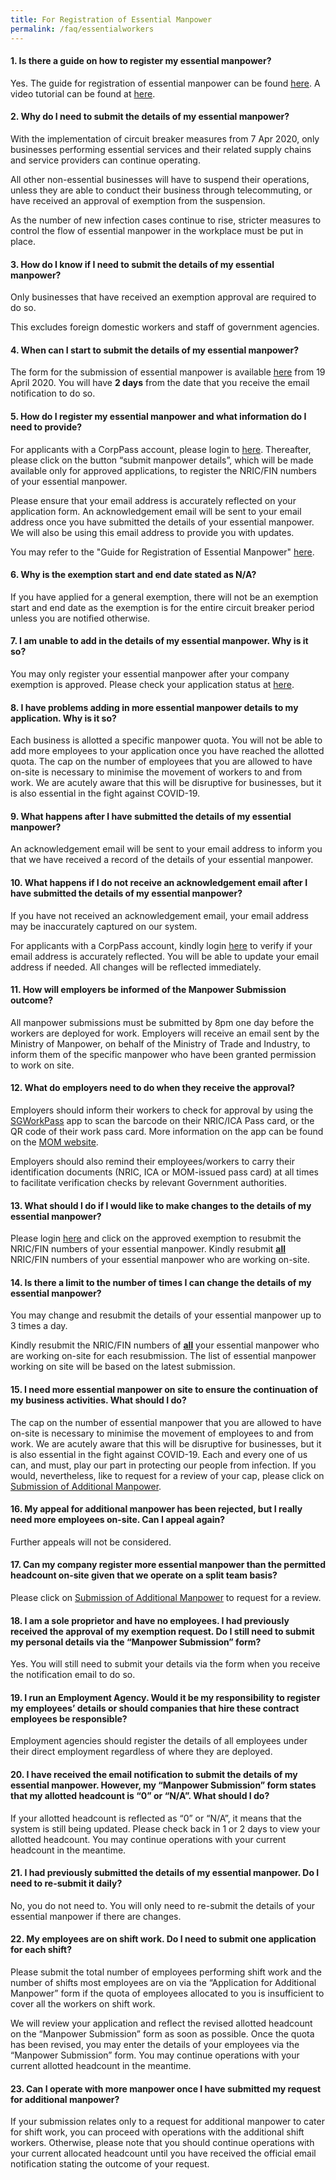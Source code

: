 ```yaml
---
title: For Registration of Essential Manpower
permalink: /faq/essentialworkers
---
```


#### **1. Is there a guide on how to register my essential manpower?**
Yes. The guide for registration of essential manpower can be found <a href="https://go.gov.sg/essentialmanpowerguide" target="_blank">here</a>. A video tutorial can be found at <a href="https://go.gov.sg/manpowersub" target="_blank">here</a>.

#### **2. Why do I need to submit the details of my essential manpower?**
With the implementation of circuit breaker measures from 7 Apr 2020, only businesses performing essential services and their related supply chains and service providers can continue operating.

All other non-essential businesses will have to suspend their operations, unless they are able to conduct their business through telecommuting, or have received an approval of exemption from the suspension.

As the number of new infection cases continue to rise, stricter measures to control the flow of essential manpower in the workplace must be put in place.

#### **3. How do I know if I need to submit the details of my essential manpower?**
Only businesses that have received an exemption approval are required to do so.

This excludes foreign domestic workers and staff of government agencies.

#### **4. When can I start to submit the details of my essential manpower?**
The form for the submission of essential manpower is available <a href="https://go.gov.sg/essentialworkers" target="_blank">here</a> from 19 April 2020. You will have **2 days** from the date that you receive the email notification to do so.

#### **5. How do I register my essential manpower and what information do I need to provide?**
For applicants with a CorpPass account, please login to <a href="https://go.gov.sg/essentialworkers" target="_blank">here</a>. Thereafter, please click on the button “submit manpower details”, which will be made available only for approved applications, to register the NRIC/FIN numbers of your essential manpower.

Please ensure that your email address is accurately reflected on your application form. An acknowledgement email will be sent to your email address once you have submitted the details of your essential manpower. We will also be using this email address to provide you with updates.

You may refer to the "Guide for Registration of Essential Manpower" <a href="https://go.gov.sg/essentialmanpowerguide" target="_blank">here</a>.

#### **6. Why is the exemption start and end date stated as N/A?**
If you have applied for a general exemption, there will not be an exemption start and end date as the exemption is for the entire circuit breaker period unless you are notified otherwise.

#### **7. I am unable to add in the details of my essential manpower. Why is it so?**
You may only register your essential manpower after your company exemption is approved. Please check your application status at <a href="https://go.gov.sg/exemptionstatus" target="_blank">here</a>. 

#### **8. I have problems adding in more essential manpower details to my application. Why is it so?**
Each business is allotted a specific manpower quota. You will not be able to add more employees to your application once you have reached the allotted quota. The cap on the number of employees that you are allowed to have on-site is necessary to minimise the movement of workers to and from work.  We are acutely aware that this will be disruptive for businesses, but it is also essential in the fight against COVID-19.

#### **9. What happens after I have submitted the details of my essential manpower?**
An acknowledgement email will be sent to your email address to inform you that we have received a record of the details of your essential manpower.

#### **10. What happens if I do not receive an acknowledgement email after I have submitted the  details of my essential manpower?**
If you have not received an acknowledgement email, your email address may be inaccurately captured on our system.

For applicants with a CorpPass account, kindly login <a href="https://go.gov.sg/exemptionstatus" target="_blank">here</a> to verify if your email address is accurately reflected. You will be able to update your email address if needed. All changes will be reflected immediately.

#### **11. How will employers be informed of the Manpower Submission outcome?**
All manpower submissions must be submitted by 8pm one day before the workers are deployed for work. Employers will receive an email sent by the Ministry of Manpower, on behalf of the Ministry of Trade and Industry, to inform them of the specific manpower who have been granted permission to work on site.

#### **12. What do employers need to do when they receive the approval?**
Employers should inform their workers to check for approval by using the <a href="https://www.mom.gov.sg/eservices/sgworkpass" target="_blank">SGWorkPass</a> app to scan the barcode on their NRIC/ICA Pass card, or the QR code of their work pass card. More information on the app can be found on the <a href="https://www.mom.gov.sg/eservices/sgworkpass" target="_blank">MOM website</a>.

Employers should also remind their employees/workers to carry their identification documents (NRIC, ICA or MOM-issued pass card) at all times to facilitate verification checks by relevant Government authorities.

#### **13. What should I do if I would like to make changes to the details of my essential manpower?**
Please login <a href="https://go.gov.sg/essentialworkers" target="_blank">here</a> and click on the approved exemption to resubmit the NRIC/FIN numbers of your essential manpower. Kindly resubmit **<ins>all</ins>** NRIC/FIN numbers of your essential manpower who are working on-site.

#### **14. Is there a limit to the number of times I can change the details of my essential manpower?**
You may change and resubmit the details of your essential manpower  up to 3 times a day.

Kindly resubmit the NRIC/FIN numbers of **<ins>all</ins>** your essential manpower  who are working on-site for each resubmission. The list of essential manpower working on site  will be based on the latest submission.

#### **15. I need more essential manpower on site to ensure the continuation of my business activities. What should I do?**
The cap on the number of essential manpower that you are allowed to have on-site is necessary to minimise the movement of employees to and from work.  We are acutely aware that this will be disruptive for businesses, but it is also essential in the fight against COVID-19. Each and every one of us can, and must, play our part in protecting our people from infection. If you would, nevertheless, like to request for a review of your cap, please click on <a href="https://go.gov.sg/additionalmanpower" target="_blank">Submission of Additional Manpower</a>.

#### **16. My appeal for additional manpower has been rejected, but I really need more employees on-site. Can I appeal again?**
Further appeals will not be considered.

#### **17. Can my company register more essential manpower than the permitted headcount on-site given that we operate on a split team basis?**
Please click on <a href="https://go.gov.sg/additionalmanpower" target="_blank">Submission of Additional Manpower</a> to request for a review.

#### **18. I am a sole proprietor and have no employees. I had previously received the approval of my exemption request. Do I still need to submit my personal details via the “Manpower Submission” form?**
Yes. You will still need to submit your details via the form when you receive the notification email to do so.

#### **19. I run an Employment Agency. Would it be my responsibility to register my employees’ details or should companies that hire these contract employees be responsible?**
Employment agencies should register the details of all employees under their direct employment regardless of where they are deployed.

#### **20. I have received the email notification to submit the details of my essential manpower. However, my “Manpower Submission” form states that my allotted headcount is “0” or “N/A”. What should I do?**
If your allotted headcount is reflected as “0” or “N/A”, it means that the system is still being updated. Please check back in 1 or 2 days to view your allotted headcount. 
You may continue operations with your current headcount in the meantime. 

#### **21. I had previously submitted the details of my essential manpower. Do I need to re-submit it daily?**
No, you do not need to. You will only need to re-submit the details of your essential manpower if there are changes.

#### **22. My employees are on shift work. Do I need to submit one application for each shift?**
Please submit the total number of employees performing shift work and the number of shifts most employees are on via the “Application for Additional Manpower” form if the quota of employees allocated to you is insufficient to cover all the workers on shift work.

We will review your application and reflect the revised allotted headcount on the “Manpower Submission” form as soon as possible. Once the quota has been revised, you may enter the details of your employees via the “Manpower Submission” form. You may continue operations with your current allotted headcount in the meantime.

#### **23. Can I operate with more manpower once I have submitted my request for additional manpower?**
If your submission relates only to a request for additional manpower to cater for shift work, you can proceed with operations with the additional shift workers. Otherwise, please note that you should continue operations with your current allocated headcount until you have received the official email notification stating the outcome of your request.
